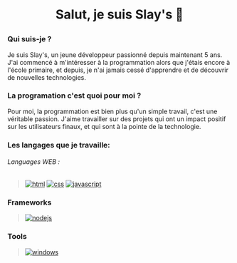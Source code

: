 # <p align="center">Salut, je suis Slay's 👋</p>

### Qui suis-je ?

Je suis Slay's, un jeune développeur passionné depuis maintenant 5 ans. J'ai commencé à m'intéresser à la programmation alors que j'étais encore à l'école primaire, et depuis, je n'ai jamais cessé d'apprendre et de découvrir de nouvelles technologies.

### La programation c'est quoi pour moi ?

Pour moi, la programmation est bien plus qu'un simple travail, c'est une véritable passion. J'aime travailler sur des projets qui ont un impact positif sur les utilisateurs finaux, et qui sont à la pointe de la technologie.

### Les langages que je travaille:

###### Languages WEB :

> [![html](https://img.shields.io/badge/HTML-323330?style=for-the-badge&logo=html5&logoColor=f1652a)](https://fr.wikipedia.org/wiki/HTML5)
> [![css](https://img.shields.io/badge/CSS-323330?style=for-the-badge&logo=css&logoColor=2465f1)](https://fr.wikipedia.org/wiki/Feuilles_de_style_en_cascade)
> [![javascript](https://img.shields.io/badge/JavaScript-323330?style=for-the-badge&logo=javascript&logoColor=f1652a)](https://fr.wikipedia.org/wiki/JavaScript)

> 
### Frameworks
> [![nodejs](https://img.shields.io/badge/Node.js-43853D?style=for-the-badge&logo=node.js&logoColor=white)](https://fr.wikipedia.org/wiki/Nodejs)
>
### Tools
> [![windows](https://img.shields.io/badge/Windows_10-0078D6?style=for-the-badge&logo=windows&logoColor=white)](https://fr.wikipedia.org/wiki/Microsoft_Windows)
